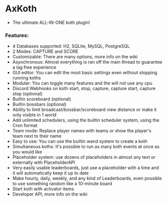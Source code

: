 # AxKoth

* The ultimate ALL-IN-ONE koth plugin!

### Features:
* 4 Databases supported: H2, SQLite, MySQL, PostgreSQL
* 2 Modes: CAPTURE and SCORE
* Customizable: There are many options, more info on the wiki
* Asynchronous: Almost everything is ran off the main thread to guarantee a lag free experience
* GUI editor: You can edit the most basic settings even without stopping running koths
* Modular: You can toggle many features and the will not use any cpu
* Discord Webhooks on koth start, stop, capture, capture start, capture stop (optional)
* Builtin scoreboard (optional)
* Builtin bossbars (optional)
* Ability to limit broadcast/bossbar/scoreboard view distance or make it only visible in 1 world
* Add unlimited schedulers, using the builtin scheduler system, using the Cron format
* Team mode: Replace player names with teams or show the player's team next to their name
* Easy to use: You can use the builtin wand system to create a koth
* Simultaneous koths: It's possible to run as many koth events at once as you would like
* Placeholder system: use dozens of placeholders in almost any text or externally with PlaceholderAPI
* Very easily usable leaderboards, just use a placeholder with a time and it will automatically keep it up to date
* Make hourly, daily, weekly, and any kind of Leaderboards, even possible to use something random like a 10-minute board
* Start koth with activator items
* Developer API, more info on the wiki
